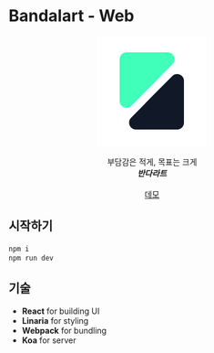 # Bandalart - Web

<div align="center">

<a href="https://www.bandalart.co/share/Ha63U">
  <img src="./src/assets/image/logo.png">
</a>
<br/>
<p>
부담감은 적게, 목표는 크게
<br/>
<b><i>반다라트</i></b>
<br/>
<br/>
<a href="https://www.bandalart.co/share/Ha63U">데모</a>
</p>
</div>



## 시작하기

```shell
npm i
npm run dev
```

## 기술

- **React** for building UI
- **Linaria** for styling
- **Webpack** for bundling
- **Koa** for server
